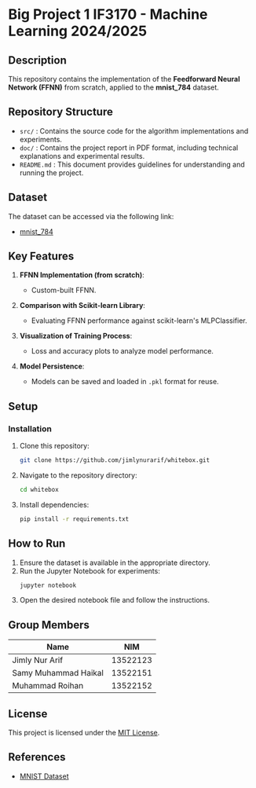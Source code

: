 # Big Project 1 IF3170 - Machine Learning 2024/2025

## Description

This repository contains the implementation of the **Feedforward Neural Network (FFNN)** from scratch, applied to the **mnist_784** dataset.

## Repository Structure

- `src/` : Contains the source code for the algorithm implementations and experiments.
- `doc/` : Contains the project report in PDF format, including technical explanations and experimental results.
- `README.md` : This document provides guidelines for understanding and running the project.

## Dataset
The dataset can be accessed via the following link:
- [mnist_784](https://www.openml.org/search?type=data&sort=runs&id=554&status=active)

## Key Features

1. **FFNN Implementation (from scratch)**:
   - Custom-built FFNN.

2. **Comparison with Scikit-learn Library**:
   - Evaluating FFNN performance against scikit-learn's MLPClassifier.

3. **Visualization of Training Process**:
   - Loss and accuracy plots to analyze model performance.

4. **Model Persistence**:
   - Models can be saved and loaded in `.pkl` format for reuse.

## Setup

### Installation
1. Clone this repository:
   ```bash
   git clone https://github.com/jimlynurarif/whitebox.git
   ```
2. Navigate to the repository directory:
   ```bash
   cd whitebox
   ```
3. Install dependencies:
   ```bash
   pip install -r requirements.txt
   ```

## How to Run

1. Ensure the dataset is available in the appropriate directory.
2. Run the Jupyter Notebook for experiments:
   ```bash
   jupyter notebook
   ```
3. Open the desired notebook file and follow the instructions.

## Group Members

| Name                  | NIM        |
|----------------------|------------|
| Jimly Nur Arif       | 13522123   |
| Samy Muhammad Haikal | 13522151   |
| Muhammad Roihan      | 13522152   |

## License

This project is licensed under the [MIT License](LICENSE).

## References

- [MNIST Dataset](https://www.openml.org/search?type=data&sort=runs&id=554&status=active)

